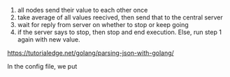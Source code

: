 1) all nodes send their value to each other once
2) take average of all values reecived, then send that to the central server
3) wait for reply from server on whether to stop or keep going
4) if the server says to stop, then stop and end execution. Else, run step 1 again with new value.

https://tutorialedge.net/golang/parsing-json-with-golang/

In the config file, we put 